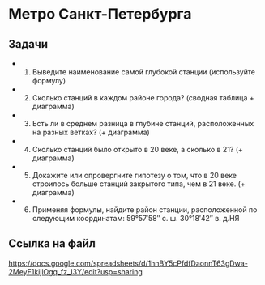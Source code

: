# Метро Санкт-Петербурга
## Задачи
- 1. Выведите наименование самой глубокой станции (используйте формулу)
- 2. Сколько станций в каждом районе города? (сводная таблица + диаграмма)
- 3. Есть ли в среднем разница в глубине станций, расположенных на разных ветках? (+ диаграмма)
- 4. Сколько станций было открыто в 20 веке, а сколько в 21? (+ диаграмма)
- 5. Докажите или опровергните гипотезу о том, что в 20 веке строилось больше станций закрытого типа, чем в 21 веке. (+ диаграмма)
- 6. Применяя формулы, найдите район станции, расположенной по следующим координатам: 59°57′58″ с. ш. 30°18′42″ в. д.HЯ
## Ссылка на файл
https://docs.google.com/spreadsheets/d/1hnBY5cPfdfDaonnT63gDwa-2MeyF1kijlOgq_fz_I3Y/edit?usp=sharing
